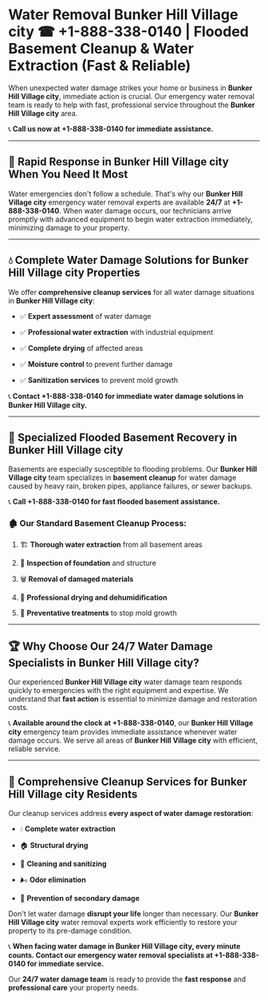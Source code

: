 # Water Removal Bunker Hill Village city ☎ +1-888-338-0140 | Flooded Basement Cleanup & Water Extraction (Fast & Reliable)

When unexpected water damage strikes your home or business in **Bunker Hill Village city**, immediate action is crucial. Our emergency water removal team is ready to help with fast, professional service throughout the **Bunker Hill Village city** area. 

📞 **Call us now at +1-888-338-0140 for immediate assistance.**
---
## 🚀 Rapid Response in Bunker Hill Village city When You Need It Most
Water emergencies don't follow a schedule. That's why our **Bunker Hill Village city** emergency water removal experts are available **24/7** at **+1-888-338-0140**. When water damage occurs, our technicians arrive promptly with advanced equipment to begin water extraction immediately, minimizing damage to your property.
---
## 💧 Complete Water Damage Solutions for Bunker Hill Village city Properties
We offer **comprehensive cleanup services** for all water damage situations in **Bunker Hill Village city**:
- ✅ **Expert assessment** of water damage  
- ✅ **Professional water extraction** with industrial equipment  
- ✅ **Complete drying** of affected areas  
- ✅ **Moisture control** to prevent further damage  
- ✅ **Sanitization services** to prevent mold growth  
📞 **Contact +1-888-338-0140 for immediate water damage solutions in Bunker Hill Village city.**
---
## 🌊 Specialized Flooded Basement Recovery in Bunker Hill Village city
Basements are especially susceptible to flooding problems. Our **Bunker Hill Village city** team specializes in **basement cleanup** for water damage caused by heavy rain, broken pipes, appliance failures, or sewer backups. 
📞 **Call +1-888-338-0140 for fast flooded basement assistance.**
### 🏚️ Our Standard Basement Cleanup Process:
1. 🏗️ **Thorough water extraction** from all basement areas  
2. 🔎 **Inspection of foundation** and structure  
3. 🗑️ **Removal of damaged materials**  
4. 💨 **Professional drying and dehumidification**  
5. 🚫 **Preventative treatments** to stop mold growth  
---
## 🏆 Why Choose Our 24/7 Water Damage Specialists in Bunker Hill Village city?
Our experienced **Bunker Hill Village city** water damage team responds quickly to emergencies with the right equipment and expertise. We understand that **fast action** is essential to minimize damage and restoration costs.
📞 **Available around the clock at +1-888-338-0140**, our **Bunker Hill Village city** emergency team provides immediate assistance whenever water damage occurs. We serve all areas of **Bunker Hill Village city** with efficient, reliable service.
---
## 🧹 Comprehensive Cleanup Services for Bunker Hill Village city Residents
Our cleanup services address **every aspect of water damage restoration**:
- 💧 **Complete water extraction**  
- 🏠 **Structural drying**  
- 🧼 **Cleaning and sanitizing**  
- 🌬️ **Odor elimination**  
- 🚫 **Prevention of secondary damage**  
Don't let water damage **disrupt your life** longer than necessary. Our **Bunker Hill Village city** water removal experts work efficiently to restore your property to its pre-damage condition.
📞 **When facing water damage in Bunker Hill Village city, every minute counts. Contact our emergency water removal specialists at +1-888-338-0140 for immediate service.**
Our **24/7 water damage team** is ready to provide the **fast response** and **professional care** your property needs.
